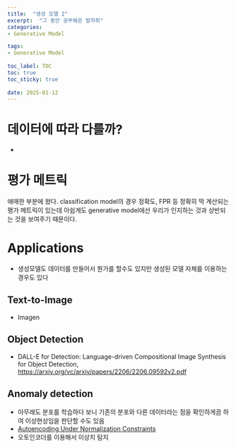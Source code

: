 ```yaml
---
title:  "생성 모델 2"
excerpt:  "그 동안 공부해온 발자취"
categories: 
- Generative Model

tags:
- Generative Model
 
toc_label: TOC
toc: true
toc_sticky: true
 
date: 2025-01-12
---
```



# 데이터에 따라 다를까?
- 


# 평가 메트릭
애매한 부분에 왔다. classification model의 경우 정확도, FPR 등 정확히 딱 계산되는 평가 메트릭이 있는데 아쉽게도 generative model에선 우리가 인지하는 것과 상반되는 것을 보여주기 때문이다.




# Applications
- 생성모델도 데이터를 만들어서 뭔가를 할수도 있지만 생성된 모델 자체를 이용하는 경우도 있다

## Text-to-Image


- Imagen



## Object Detection

- DALL-E for Detection: Language-driven Compositional Image Synthesis for Object Detection, https://arxiv.org/vc/arxiv/papers/2206/2206.09592v2.pdf



## Anomaly detection
- 아무래도 분포를 학습하다 보니 기존의 분포와 다른 데이터라는 점을 확인하게끔 하여 이상현상임을 판단할 수도 있음
- [Autoencoding Under Normalization Constraints](https://arxiv.org/abs/2105.05735)
- 오토인코더를 이용해서 이상치 탐지

